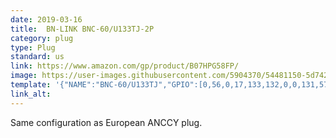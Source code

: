 ```yaml
---
date: 2019-03-16
title:  BN-LINK BNC-60/U133TJ-2P
category: plug
type: Plug
standard: us
link: https://www.amazon.com/gp/product/B07HPG58FP/
image: https://user-images.githubusercontent.com/5904370/54481150-5d742180-4831-11e9-8dea-6e1cbf6ef1bd.png
template: '{"NAME":"BNC-60/U133TJ","GPIO":[0,56,0,17,133,132,0,0,131,57,21,0,0],"FLAG":0,"BASE":18}' 
link_alt: 
---
```


Same configuration as European ANCCY plug.
